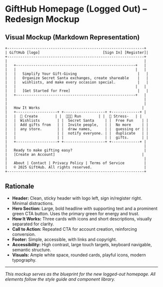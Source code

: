# GiftHub Homepage (Logged Out) – Redesign Mockup

## Visual Mockup (Markdown Representation)

```
+---------------------------------------------------------------+
| GiftHub [logo]                             [Sign In] [Register]|
+---------------------------------------------------------------+
|                                                               |
|   +-------------------------------------------------------+   |
|   |                                                       |   |
|   |   Simplify Your Gift-Giving                            |   |
|   |   Organize Secret Santa exchanges, create shareable    |   |
|   |   wishlists, and make every occasion special.          |   |
|   |                                                       |   |
|   |   [Get Started for Free]                               |   |
|   +-------------------------------------------------------+   |
|                                                               |
|                                                               |
|   How It Works                                               |
|   +-------------------+ +-------------------+ +-------------+ |
|   |  🎁 Create        | |  🧑‍🤝‍🧑 Run        | |  🎉 Stress-   | |
|   |  Wishlists        | |  Secret Santa     | |  Free Fun    | |
|   |  Add gifts from   | |  Invite people,   | |  No more     | |
|   |  any store.       | |  draw names,      | |  guessing or | |
|   |                   | |  notify everyone. | |  duplicate   | |
|   |                   | |                   | |  gifts.      | |
|   +-------------------+ +-------------------+ +-------------+ |
|                                                               |
|   Ready to make gifting easy?                                 |
|   [Create an Account]                                        |
|                                                               |
|   About | Contact | Privacy Policy | Terms of Service         |
|   © 2025 GiftHub. All rights reserved.                        |
+---------------------------------------------------------------+
```

## Rationale

- **Header:** Clean, sticky header with logo left, sign in/register right. Minimal distractions.
- **Hero Section:** Large, bold headline with supporting text and a prominent green CTA button. Uses the primary green for energy and trust.
- **How It Works:** Three cards with icons and short descriptions, visually separated for clarity.
- **Call to Action:** Repeated CTA for account creation, reinforcing conversion.
- **Footer:** Simple, accessible, with links and copyright.
- **Accessibility:** High contrast, large touch targets, keyboard navigable, semantic structure.
- **Visuals:** Ample white space, rounded cards, playful icons, modern typography.

---

_This mockup serves as the blueprint for the new logged-out homepage. All elements follow the style guide and component library._